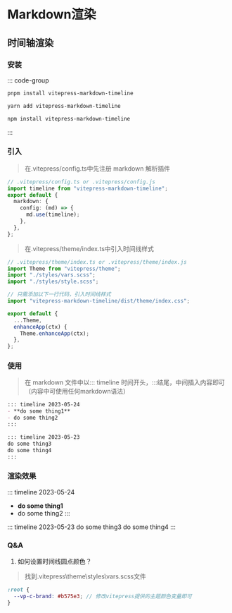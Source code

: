 # Markdown渲染

## 时间轴渲染

### 安装

::: code-group

```sh [pmpm]
pnpm install vitepress-markdown-timeline
```

```sh [yarn]
yarn add vitepress-markdown-timeline
```

```sh [npm]
npm install vitepress-markdown-timeline
```

:::

### 引入

> 在.vitepress/config.ts中先注册 markdown 解析插件

```ts
// .vitepress/config.ts or .vitepress/config.js
import timeline from "vitepress-markdown-timeline";
export default {
  markdown: {
    config: (md) => {
      md.use(timeline);
    },
  },
};
```

> 在.vitepress/theme/index.ts中引入时间线样式

```ts
// .vitepress/theme/index.ts or .vitepress/theme/index.js
import Theme from "vitepress/theme";
import "./styles/vars.scss";
import "./styles/style.scss";

// 只需添加以下一行代码，引入时间线样式
import "vitepress-markdown-timeline/dist/theme/index.css";

export default {
  ...Theme,
  enhanceApp(ctx) {
    Theme.enhanceApp(ctx);
  },
};
```

### 使用

> 在 markdown 文件中以::: timeline 时间开头，:::结尾，中间插入内容即可（内容中可使用任何markdown语法）

```md
::: timeline 2023-05-24
- **do some thing1**
- do some thing2
:::

::: timeline 2023-05-23
do some thing3
do some thing4
:::
```

### 渲染效果

::: timeline 2023-05-24

- **do some thing1**
- do some thing2
:::

::: timeline 2023-05-23
do some thing3
do some thing4
:::

### Q&A

1. 如何设置时间线圆点颜色？

> 找到.vitepress\theme\styles\vars.scss文件

```scss
:root {
  --vp-c-brand: #b575e3; // 修改vitepress提供的主题颜色变量即可
}
```
